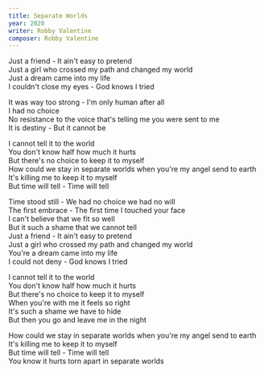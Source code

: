 ```yaml
---
title: Separate Worlds
year: 2020
writer: Robby Valentine
composer: Robby Valentine
---
```


<p>Just a friend - It ain't easy to pretend<br />
Just a girl who crossed my path and changed my world<br />
Just a dream came into my life<br />
I couldn't close my eyes - God knows I tried</p>

<p>It was way too strong - I'm only human after all<br />
I had no choice<br />
No resistance to the voice that's telling me  you were sent to me<br />
It is destiny - But it cannot be</p>

<p>I cannot tell it to the world<br />
You don't know half how much it hurts<br />
But there's no choice to keep it to myself<br />
How could we stay in separate worlds when you're my angel send to earth<br />
It's killing me to keep it to myself<br />
But time will tell - Time will tell</p>

<p>Time stood still - We had no choice  we had no will<br />
The first embrace - The first time I touched your face<br />
I can't believe that we fit so well<br />
But it such a shame that we cannot tell<br />
Just a friend - It ain't easy to pretend<br />
Just a girl who crossed my path and changed my world<br />
You're a dream came into my life<br />
I could not deny - God knows I tried</p>

<p>I cannot tell it to the world<br />
You don't know half how much it hurts<br />
But there's no choice to keep it to myself<br />
When you're with me it feels so right<br />
It's such a shame we have to hide<br />
But then  you go and leave me in the night</p>

<p>How could we stay in separate worlds when you're my angel send to earth<br />
It's killing me to keep it to myself<br />
But time will tell - Time will tell<br />
You know it hurts torn apart in separate worlds</p>